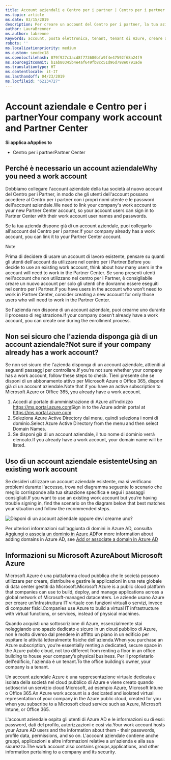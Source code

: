 ```yaml
---
title: Account aziendali e Centro per i partner | Centro per i partner
ms.topic: article
ms.date: 03/15/2019
description: Per creare un account del Centro per i partner, la tua azienda deve disporre di un account aziendale. Se hai una sottoscrizione attiva a Microsoft Azure o Office 365, hai già un account aziendale.
author: LauraBrenner
ms.author: labrenne
Keywords: account, posta elettronica, tenant, tenant di Azure, creare account, il nome di dominio
robots: ''
ms.localizationpriority: medium
ms.custom: seodec18
ms.openlocfilehash: 079f927c3acd8f773680bfa9f4e47592f68a24f9
ms.sourcegitcommit: b1ab80345b4e4af649fb8cc51d96d798e0791ade
ms.translationtype: HT
ms.contentlocale: it-IT
ms.lasthandoff: 04/23/2019
ms.locfileid: "62134727"
---
```

# <a name="your-company-work-account-and-partner-center"></a><span data-ttu-id="5d608-105">Account aziendale e Centro per i partner</span><span class="sxs-lookup"><span data-stu-id="5d608-105">Your company work account and Partner Center</span></span>  

<span data-ttu-id="5d608-106">**Si applica a**</span><span class="sxs-lookup"><span data-stu-id="5d608-106">**Applies to**</span></span>

-  <span data-ttu-id="5d608-107">Centro per i partner</span><span class="sxs-lookup"><span data-stu-id="5d608-107">Partner Center</span></span>

## <a name="why-you-need-a-work-account"></a><span data-ttu-id="5d608-108">Perché è necessario un account aziendale</span><span class="sxs-lookup"><span data-stu-id="5d608-108">Why you need a work account</span></span>

<span data-ttu-id="5d608-109">Dobbiamo collegare l'account aziendale della tua società al nuovo account del Centro per i Partner, in modo che gli utenti dell'account possano accedere al Centro per i partner con i propri nomi utente e le password dell'account aziendale.</span><span class="sxs-lookup"><span data-stu-id="5d608-109">We need to link your company's work account to your new Partner Center account, so your account users can sign in to Partner Center with their work account user names and passwords.</span></span>

<span data-ttu-id="5d608-110">Se la tua azienda dispone già di un account aziendale, puoi collegarlo all'account del Centro per i partner.</span><span class="sxs-lookup"><span data-stu-id="5d608-110">If your company already has a work account, you can link it to your Partner Center account.</span></span> 

> [!NOTE]  
>  <span data-ttu-id="5d608-111">Prima di decidere di usare un account di lavoro esistente, pensare su quanti gli utenti dell'account da utilizzare nel centro per i Partner.</span><span class="sxs-lookup"><span data-stu-id="5d608-111">Before you decide to use an existing work account, think about how many users in the account will need to work in the Partner Center.</span></span> <span data-ttu-id="5d608-112">Se sono presenti utenti nell'account che non utilizzano nel centro per i Partner, è consigliabile creare un nuovo account per solo gli utenti che dovranno essere eseguiti nel centro per i Partner.</span><span class="sxs-lookup"><span data-stu-id="5d608-112">If you have users in the account who won’t need to work in Partner Center, consider creating a new account for only those users who will need to work in the Partner Center.</span></span>

<span data-ttu-id="5d608-113">Se l'azienda non dispone di un account aziendale, puoi crearne uno durante il processo di registrazione.</span><span class="sxs-lookup"><span data-stu-id="5d608-113">If your company doesn’t already have a work account, you can create one during the enrollment process.</span></span> 

## <a name="not-sure-if-your-company-already-has-a-work-account"></a><span data-ttu-id="5d608-114">Non sei sicuro che l'azienda disponga già di un account aziendale?</span><span class="sxs-lookup"><span data-stu-id="5d608-114">Not sure if your company already has a work account?</span></span>

<span data-ttu-id="5d608-115">Se non sei sicuro che l'azienda disponga di un account aziendale, attieniti ai seguenti passaggi per controllare.</span><span class="sxs-lookup"><span data-stu-id="5d608-115">If you’re not sure whether your company has a work account, follow these steps to check.</span></span> <span data-ttu-id="5d608-116">Tieni presente che se disponi di un abbonamento attivo per Microsoft Azure o Office 365, disponi già di un account aziendale.</span><span class="sxs-lookup"><span data-stu-id="5d608-116">Note that if you have an active subscription to Microsoft Azure or Office 365, you already have a work account.</span></span>
1.  <span data-ttu-id="5d608-117">Accedi al portale di amministrazione di Azure all'indirizzo https://ms.portal.azure.com</span><span class="sxs-lookup"><span data-stu-id="5d608-117">Sign in to the Azure admin portal at https://ms.portal.azure.com</span></span>
2.  <span data-ttu-id="5d608-118">Seleziona Azure Active Directory dal menu, quindi seleziona i nomi di dominio.</span><span class="sxs-lookup"><span data-stu-id="5d608-118">Select Azure Active Directory from the menu and then select Domain Names.</span></span>
3.  <span data-ttu-id="5d608-119">Se disponi già di un account aziendale, il tuo nome di dominio verrà elencato.</span><span class="sxs-lookup"><span data-stu-id="5d608-119">If you already have a work account, your domain name will be listed.</span></span>

## <a name="using-an-existing-work-account"></a><span data-ttu-id="5d608-120">Uso di un account aziendale esistente</span><span class="sxs-lookup"><span data-stu-id="5d608-120">Using an existing work account</span></span>

<span data-ttu-id="5d608-121">Se desideri utilizzare un account aziendale esistente, ma si verificano problemi durante l'accesso, trova nel diagramma seguente lo scenario che meglio corrisponde alla tua situazione specifica e segui i passaggi consigliati.</span><span class="sxs-lookup"><span data-stu-id="5d608-121">If you want to use an existing work account but you’re having trouble signing in, find the scenario on the diagram below that best matches your situation and follow the recommended steps.</span></span> 

![Disponi di un account aziendale oppure devi crearne uno?](images/onboardingAADFlow.png)

<span data-ttu-id="5d608-123">Per ulteriori informazioni sull'aggiunta di domini in Azure AD, consulta [Aggiungi o associa un dominio in Azure AD](https://docs.microsoft.com/azure/active-directory/active-directory-add-domain)</span><span class="sxs-lookup"><span data-stu-id="5d608-123">For more information about adding domains in Azure AD, see [Add or associate a domain in Azure AD](https://docs.microsoft.com/azure/active-directory/active-directory-add-domain)</span></span>

## <a name="about-microsoft-azure"></a><span data-ttu-id="5d608-124">Informazioni su Microsoft Azure</span><span class="sxs-lookup"><span data-stu-id="5d608-124">About Microsoft Azure</span></span>

<span data-ttu-id="5d608-125">Microsoft Azure è una piattaforma cloud pubblica che le società possono utilizzare per creare, distribuire e gestire le applicazioni in una rete globale di data center gestiti da Microsoft.</span><span class="sxs-lookup"><span data-stu-id="5d608-125">Microsoft Azure is a public cloud platform that companies can use to build, deploy, and manage applications across a global network of Microsoft-managed datacenters.</span></span> <span data-ttu-id="5d608-126">Le aziende usano Azure per creare un'infrastruttura IT virtuale con funzioni virtuali o servizi, invece di computer fisici.</span><span class="sxs-lookup"><span data-stu-id="5d608-126">Companies use Azure to build a virtual IT infrastructure with virtual functions, or services, instead of physical machines.</span></span> 

<span data-ttu-id="5d608-127">Quando acquisti una sottoscrizione di Azure, essenzialmente stai noleggiando uno spazio dedicato e sicuro in un cloud pubblico di Azure, non è molto diverso dal prendere in affitto un piano in un edificio per ospitare le attività letteralmente fisiche dell'azienda.</span><span class="sxs-lookup"><span data-stu-id="5d608-127">When you purchase an Azure subscription, you’re essentially renting a dedicated, secure space in the Azure public cloud, not too different from renting a floor in an office building to house your company’s physical business.</span></span> <span data-ttu-id="5d608-128">Per il proprietario dell'edificio, l'azienda è un tenant.</span><span class="sxs-lookup"><span data-stu-id="5d608-128">To the office building’s owner, your company is a tenant.</span></span> 

<span data-ttu-id="5d608-129">Un account aziendale Azure è una rappresentazione virtuale dedicata e isolata della società nel cloud pubblico di Azure e viene creato quando sottoscrivi un servizio cloud Microsoft, ad esempio Azure, Microsoft Intune o Office 365.</span><span class="sxs-lookup"><span data-stu-id="5d608-129">An Azure work account is a dedicated and isolated virtual representation of your company in the Azure public cloud, created for you when you subscribe to a Microsoft cloud service such as Azure, Microsoft Intune, or Office 365.</span></span> 

<span data-ttu-id="5d608-130">L'account aziendale ospita gli utenti di Azure AD e le informazioni su di essi: password, dati del profilo, autorizzazioni e così via.</span><span class="sxs-lookup"><span data-stu-id="5d608-130">Your work account hosts your Azure AD users and the information about them - their passwords, profile data, permissions, and so on.</span></span> <span data-ttu-id="5d608-131">L'account aziendale contiene anche gruppi, applicazioni e altre informazioni relative a un'azienda e alla sua sicurezza.</span><span class="sxs-lookup"><span data-stu-id="5d608-131">The work account also contains groups,applications, and other information pertaining to a company and its security.</span></span> 
